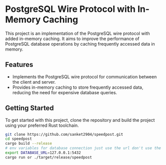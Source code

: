 # PostgreSQL Wire Protocol with In-Memory Caching

This project is an implementation of the PostgreSQL wire protocol with added in-memory caching. It aims to improve the performance of PostgreSQL database operations by caching frequently accessed data in memory.

## Features
- Implements the PostgreSQL wire protocol for communication between the client and server.
- Provides in-memory caching to store frequently accessed data, reducing the need for expensive database queries.

## Getting Started

To get started with this project, clone the repository and build the project using your preferred Rust toolchain.

```bash
git clone https://github.com/sanket2904/speedpost.git
cd speedpost
cargo build --release
# env variables for database connection just use the url don't use the username and password
export DATABASE_URL=127.0.0.1:5432
cargo run or ./target/release/speedpost
```

